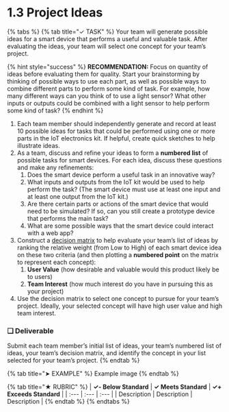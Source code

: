 # 1.3 Project Ideas

{% tabs %}
{% tab title="✓ TASK" %}
Your team will generate possible ideas for a smart device that performs a useful and valuable task. After evaluating the ideas, your team will select one concept for your team’s project.

{% hint style="success" %}
**RECOMMENDATION:** Focus on quantity of ideas before evaluating them for quality. Start your brainstorming by thinking of possible ways to use each part, as well as possible ways to combine different parts to perform some kind of task. For example, how many different ways can you think of to use a light sensor? What other inputs or outputs could be combined with a light sensor to help perform some kind of task? 
{% endhint %}

1. Each team member should independently generate and record at least 10 possible ideas for tasks that could be performed using one or more parts in the IoT electronics kit. If helpful, create quick sketches to help illustrate ideas.
2. As a team, discuss and refine your ideas to form a **numbered list** of possible tasks for smart devices. For each idea, discuss these questions and make any refinements:
   1. Does the smart device perform a useful task in an innovative way?
   2. What inputs and outputs from the IoT kit would be used to help perform the task? \(The smart device must use at least one input and at least one output from the IoT kit.\)
   3. Are there certain parts or actions of the smart device that would need to be simulated? If so, can you still create a prototype device that performs the main task?
   4. What are some possible ways that the smart device could interact with a web app?
3. Construct a [decision matrix](https://www.nngroup.com/articles/prioritization-matrices/) to help evaluate your team’s list of ideas by ranking the relative weight \(from Low to High\) of each smart device idea on these two criteria \(and then plotting a **numbered point** on the matrix to represent each concept\):
   1. **User Value** \(how desirable and valuable would this product likely be to users\)
   2. **Team Interest** \(how much interest do you have in pursuing this as your project\)
4. Use the decision matrix to select one concept to pursue for your team’s project. Ideally, your selected concept will have high user value and high team interest.

### **❏ Deliverable**

Submit each team member’s initial list of ideas, your team’s numbered list of ideas, your team’s decision matrix, and identify the concept in your list selected for your team’s project.
{% endtab %}

{% tab title="➤ EXAMPLE" %}
Example image
{% endtab %}

{% tab title="★ RUBRIC" %}
| **✓- Below Standard** | **✓ Meets Standard** | **✓+ Exceeds Standard** |
| :--- | :--- | :--- |
| Description | Description | Description |
{% endtab %}
{% endtabs %}

